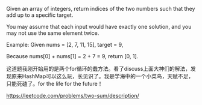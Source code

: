 Given an array of integers, return indices of the two numbers such that they add up to a specific target.

You may assume that each input would have exactly one solution, and you may not use the same element twice.

Example:
Given nums = [2, 7, 11, 15], target = 9,

Because nums[0] + nums[1] = 2 + 7 = 9,
return [0, 1].

这道题我刚开始用的是两个for循环的蠢方法。看了discuss上面大神们的解法，发现原来HashMap可以这么玩，长见识了。我是学海中的一个小菜鸟，天赋不足，
只能死磕了。for the life for the future！

https://leetcode.com/problems/two-sum/description/

